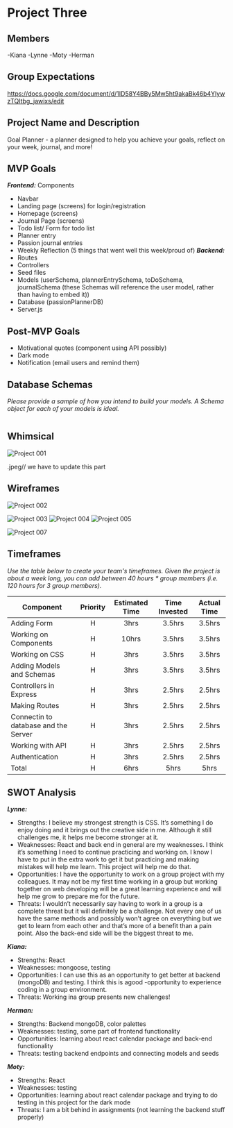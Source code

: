# Project Three

## Members
-Kiana
-Lynne
-Moty
-Herman

## Group Expectations
https://docs.google.com/document/d/1ID58Y4BBy5Mw5ht9akaBk46b4YlywzTQItbg_jawixs/edit

## Project Name and Description
Goal Planner - a planner designed to help you achieve your goals, reflect on your week, journal, and more!

## MVP Goals
***Frontend:*** 
Components 
- Navbar
- Landing page (screens) for login/registration
- Homepage (screens)
- Journal Page (screens)
- Todo list/ Form for todo list
- Planner entry
- Passion journal entries
- Weekly Reflection (5 things that went well this week/proud of)
***Backend:***
- Routes
- Controllers
- Seed files
- Models (userSchema, plannerEntrySchema, toDoSchema, journalSchema (these Schemas will reference the user model, rather than having to embed it))
- Database (passionPlannerDB)
- Server.js

## Post-MVP Goals
- Motivational quotes (component using API possibly)
- Dark mode
- Notification (email users and remind them)

## Database Schemas
_Please provide a sample of how you intend to build your models. A Schema object for each of your models is ideal._

```json

```

## Whimsical

![Project 001](https://user-images.githubusercontent.com/61396761/136828659-fe34de07-901a-4165-9cea-30802fd218e2.jpeg)

.jpeg// we have to update this part


## Wireframes
![Project 002](https://user-images.githubusercontent.com/61396761/136776110-431958d1-f0af-40ad-81c2-61e7268b4672.jpeg)

![Project 003](https://user-images.githubusercontent.com/61396761/136776122-f66f9f66-0f6f-4bf8-b6c1-dda4692f9d49.jpeg)
![Project 004](https://user-images.githubusercontent.com/61396761/136776131-213dde4b-2964-4afe-b425-4f3da1975753.jpeg)
![Project 005](https://user-images.githubusercontent.com/61396761/136776152-056b33fa-aa30-4791-ab69-dd7c178d4b16.jpeg)
<!-- ![Project 006](https://user-images.githubusercontent.com/61396761/136776165-6a85143f-334c-4d91-ab5f-c423e92d6b4f.jpeg) -->
![Project 007](https://user-images.githubusercontent.com/61396761/136776173-21ff9c10-cef8-4bae-b986-54c89b929acb.jpeg)

## Timeframes
_Use the table below to create your team's timeframes. Given the project is about a week long, you can add between 40 hours * group members (i.e. 120 hours for 3 group members)._

| Component | Priority | Estimated Time | Time Invested | Actual Time |
| --- | :---: |  :---: | :---: | :---: |
| Adding Form | H | 3hrs| 3.5hrs | 3.5hrs |
| Working on Components | H | 10hrs| 3.5hrs | 3.5hrs |
| Working on CSS | H | 3hrs| 3.5hrs | 3.5hrs |
| Adding Models and Schemas | H | 3hrs| 3.5hrs | 3.5hrs |
| Controllers in Express | H | 3hrs| 2.5hrs | 2.5hrs |
| Making Routes | H | 3hrs| 2.5hrs | 2.5hrs |
| Connectin to database and the Server | H | 3hrs| 2.5hrs | 2.5hrs |
| Working with API | H | 3hrs| 2.5hrs | 2.5hrs |
| Authentication | H | 3hrs| 2.5hrs | 2.5hrs |
| Total | H | 6hrs| 5hrs | 5hrs |


## SWOT Analysis
***Lynne:***
- Strengths: I believe my strongest strength is CSS. It’s something I do enjoy doing and it brings out the creative side in me. Although it still challenges me, it helps me become stronger at it.
- Weaknesses: React and back end in general are my weaknesses. I think it’s something I need to continue practicing and working on. I know I have to put in the extra work to get it but practicing and making mistakes will help me learn. This project will help me do that.
- Opportunities: I have the opportunity to work on a group project with my colleagues. It may not be my first time working in a group but working together on web developing will be a great learning experience and will help me grow to prepare me for the future.
- Threats: I wouldn’t necessarily say having to work in a group is a complete threat but it will definitely be a challenge. Not every one of us have the same methods and possibly won’t agree on everything but we get to learn from each other and that’s more of a benefit than a pain point. Also the back-end side will be the biggest threat to me.

***Kiana:*** 
- Strengths: React
- Weaknesses: mongoose, testing
- Opportunities: I can use this as an opportunity to get better at backend (mongoDB) and testing. I think this is  agood -opportunity to experience coding in a group environment.
- Threats: Working ina group presents new challenges!

***Herman:***
- Strengths: Backend mongoDB, color palettes
- Weaknesses:  testing, some part of frontend functionality
- Opportunities: learning about react calendar package and back-end functionality
- Threats: testing backend endpoints and connecting models and seeds

***Moty:***
- Strengths: React 
- Weaknesses: testing
- Opportunities: learning about react calendar package and trying to do testing in this project for the dark mode 
- Threats:  I am a bit behind in assignments (not learning the backend stuff properly)


